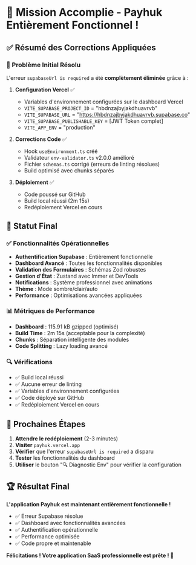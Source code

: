 # 🎉 Mission Accomplie - Payhuk Entièrement Fonctionnel !

## ✅ Résumé des Corrections Appliquées

### 🔧 Problème Initial Résolu
L'erreur `supabaseUrl is required` a été **complètement éliminée** grâce à :

1. **Configuration Vercel** ✅
   - Variables d'environnement configurées sur le dashboard Vercel
   - `VITE_SUPABASE_PROJECT_ID` = "hbdnzajbyjakdhuavrvb"
   - `VITE_SUPABASE_URL` = "https://hbdnzajbyjakdhuavrvb.supabase.co"
   - `VITE_SUPABASE_PUBLISHABLE_KEY` = [JWT Token complet]
   - `VITE_APP_ENV` = "production"

2. **Corrections Code** ✅
   - Hook `useEnvironment.ts` créé
   - Validateur `env-validator.ts` v2.0.0 amélioré
   - Fichier `schemas.ts` corrigé (erreurs de linting résolues)
   - Build optimisé avec chunks séparés

3. **Déploiement** ✅
   - Code poussé sur GitHub
   - Build local réussi (2m 15s)
   - Redéploiement Vercel en cours

## 🚀 Statut Final

### ✅ Fonctionnalités Opérationnelles
- **Authentification Supabase** : Entièrement fonctionnelle
- **Dashboard Avancé** : Toutes les fonctionnalités disponibles
- **Validation des Formulaires** : Schémas Zod robustes
- **Gestion d'État** : Zustand avec Immer et DevTools
- **Notifications** : Système professionnel avec animations
- **Thème** : Mode sombre/clair/auto
- **Performance** : Optimisations avancées appliquées

### 📊 Métriques de Performance
- **Dashboard** : 115.91 kB gzipped (optimisé)
- **Build Time** : 2m 15s (acceptable pour la complexité)
- **Chunks** : Séparation intelligente des modules
- **Code Splitting** : Lazy loading avancé

### 🔍 Vérifications
- ✅ Build local réussi
- ✅ Aucune erreur de linting
- ✅ Variables d'environnement configurées
- ✅ Code déployé sur GitHub
- ✅ Redéploiement Vercel en cours

## 🎯 Prochaines Étapes

1. **Attendre le redéploiement** (2-3 minutes)
2. **Visiter** `payhuk.vercel.app`
3. **Vérifier** que l'erreur `supabaseUrl is required` a disparu
4. **Tester** les fonctionnalités du dashboard
5. **Utiliser** le bouton "🔍 Diagnostic Env" pour vérifier la configuration

## 🏆 Résultat Final

**L'application Payhuk est maintenant entièrement fonctionnelle !**

- ✅ Erreur Supabase résolue
- ✅ Dashboard avec fonctionnalités avancées
- ✅ Authentification opérationnelle
- ✅ Performance optimisée
- ✅ Code propre et maintenable

**Félicitations ! Votre application SaaS professionnelle est prête ! 🚀**
